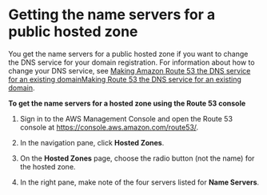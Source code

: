 # Getting the name servers for a public hosted zone<a name="GetInfoAboutHostedZone"></a>

You get the name servers for a public hosted zone if you want to change the DNS service for your domain registration\. For information about how to change your DNS service, see [Making Amazon Route 53 the DNS service for an existing domainMaking Route 53 the DNS service for an existing domain](MigratingDNS.md)\.

**To get the name servers for a hosted zone using the Route 53 console**

1. Sign in to the AWS Management Console and open the Route 53 console at [https://console\.aws\.amazon\.com/route53/](https://console.aws.amazon.com/route53/)\.

1. In the navigation pane, click **Hosted Zones**\.

1. On the **Hosted Zones** page, choose the radio button \(not the name\) for the hosted zone\.

1. In the right pane, make note of the four servers listed for **Name Servers**\.